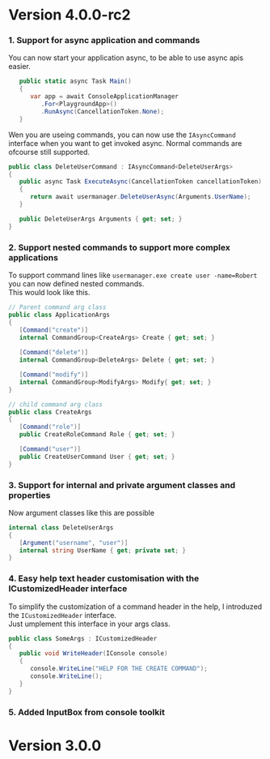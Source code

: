 # Version 4.0.0-rc2
### 1. Support for async application and commands

You can now start your application async, to be able to use async apis easier.

```c#
   public static async Task Main()
   {
      var app = await ConsoleApplicationManager
         .For<PlaygroundApp>()
         .RunAsync(CancellationToken.None);
   }
```
Wen you are useing commands, you can now use the `IAsyncCommand` interface when you want to get invoked async.
Normal commands are ofcourse still supported.

```c#
public class DeleteUserCommand : IAsyncCommand<DeleteUserArgs>
{
   public async Task ExecuteAsync(CancellationToken cancellationToken)
   {
      return await usermanager.DeleteUserAsync(Arguments.UserName);
   }

   public DeleteUserArgs Arguments { get; set; }
}
```

### 2. Support nested commands to support more complex applications
To support command lines like `usermanager.exe create user -name=Robert` you can now defined nested commands.   
This would look like this.

```c#
// Parent command arg class
public class ApplicationArgs
{
   [Command("create")]
   internal CommandGroup<CreateArgs> Create { get; set; } 
   
   [Command("delete")]
   internal CommandGroup<DeleteArgs> Delete { get; set; }   

   [Command("modify")]
   internal CommandGroup<ModifyArgs> Modify{ get; set; }  
}

// child command arg class
public class CreateArgs
{
   [Command("role")]
   public CreateRoleCommand Role { get; set; }

   [Command("user")]
   public CreateUserCommand User { get; set; }
}

```



### 3. Support for internal and private argument classes and properties

Now argument classes like this are possible
```c#
internal class DeleteUserArgs
{
   [Argument("username", "user")]
   internal string UserName { get; private set; }
}
```

### 4. Easy help text header customisation with the ICustomizedHeader interface

To simplify the customization of a command header in the help, I introduzed the `ICustomizedHeader` interface.   
Just umplement this interface in your args class.

```c#
public class SomeArgs : ICustomizedHeader
{
   public void WriteHeader(IConsole console)
   {
      console.WriteLine("HELP FOR THE CREATE COMMAND");
      console.WriteLine();
   }
}
```

### 5. Added InputBox from console toolkit 

# Version 3.0.0
